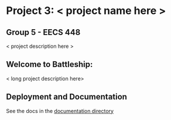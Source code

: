 # Project 3: < project name here >

## Group 5 - EECS 448

< project description here >

## Welcome to Battleship:

< long project description here>

## Deployment and Documentation

See the docs in the [documentation directory](./documentation/)

